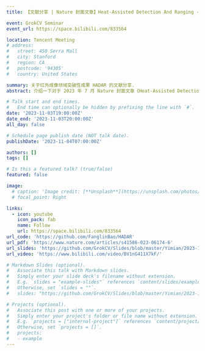 ```yaml
---
title: 【文献分享 | Nature 封面文章】Heat-Assisted Detection And Ranging - Part I

event: GrokCV Seminar
event_url: https://space.bilibili.com/833564

location: Tencent Meeting
# address:
#   street: 450 Serra Mall
#   city: Stanford
#   region: CA
#   postcode: '94305'
#   country: United States

summary: 关于红外成像领域突破性成果 HADAR 的文献分享.
abstract: 介绍一下对于 2023 年 7 月 Nature 封面文章《Heat-Assisted Detection And Ranging》的粗浅理解，上传视频主要包括以下内容：(1) Amazing Breakthrough：介绍下 HADAR 取得了怎样的突破；(2) Thermal Infrared Signal Model：介绍下为何现在的红外图像都是没有颜色、少 / 没有纹理的；(3) Research Goals and Challenges：HADAR 所要实现的目标及其理论挑战；(4) Methods：HADAR 是如何实现该目标的。由于个人水平有限，所以只介绍论文内容目前看了的一部分，所以还只是 Part I。

# Talk start and end times.
#   End time can optionally be hidden by prefixing the line with `#`.
date: '2023-11-03T19:00:00Z'
date_end: '2023-11-03T20:00:00Z'
all_day: false

# Schedule page publish date (NOT talk date).
publishDate: '2023-11-04T07:00:00Z'

authors: []
tags: []

# Is this a featured talk? (true/false)
featured: false

image:
  # caption: 'Image credit: [**Unsplash**](https://unsplash.com/photos/bzdhc5b3Bxs)'
  # focal_point: Right

links:
  - icon: youtube
    icon_pack: fab
    name: Follow
    url: https://space.bilibili.com/833564
url_code: 'https://github.com/FanglinBao/HADAR'
url_pdf: 'https://www.nature.com/articles/s41586-023-06174-6'
url_slides: 'https://github.com/GrokCV/Slides/blob/master/Yimian/2023-11-03-HADAR-Slides.pdf'
url_video: 'https://www.bilibili.com/video/BV1nG411X7kF/'

# Markdown Slides (optional).
#   Associate this talk with Markdown slides.
#   Simply enter your slide deck's filename without extension.
#   E.g. `slides = "example-slides"` references `content/slides/example-slides.md`.
#   Otherwise, set `slides = ""`.
#   slides: "https://github.com/GrokCV/Slides/blob/master/Yimian/2023-11-03-HADAR-Slides.pdf"

# Projects (optional).
#   Associate this post with one or more of your projects.
#   Simply enter your project's folder or file name without extension.
#   E.g. `projects = ["internal-project"]` references `content/project/deep-learning/index.md`.
#   Otherwise, set `projects = []`.
#   projects:
#   - example
---
```


